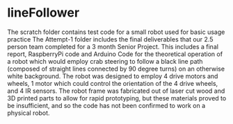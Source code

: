 # lineFollower

The scratch folder contains test code for a small robot used for basic usage practice
The Attempt-1 folder includes the final deliverables that our 2.5 person team completed for a 3 month Senior Project. This includes a final report, RaspberryPi code and Arduino Code for the theoretical operation of a robot which would employ crab steering to follow a black line path (composed of straight lines connected by 90 degree turns) on an otherwise white background. The robot was designed to employ 4 drive motors and wheels, 1 motor which could control the orientation of the 4 drive wheels, and 4 IR sensors. The robot frame was fabricated out of laser cut wood and 3D printed parts to allow for rapid prototyping, but these materials proved to be insufficient, and so the code has not been confirmed to work on a physical robot.
